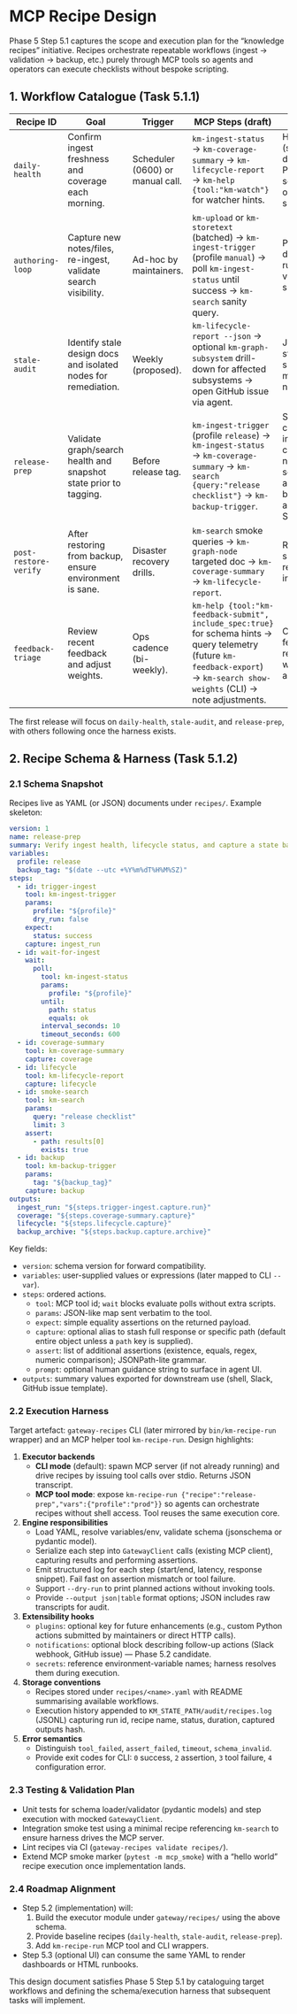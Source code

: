 # MCP Recipe Design

Phase 5 Step 5.1 captures the scope and execution plan for the “knowledge recipes” initiative. Recipes orchestrate repeatable workflows (ingest → validation → backup, etc.) purely through MCP tools so agents and operators can execute checklists without bespoke scripting.

## 1. Workflow Catalogue (Task 5.1.1)

| Recipe ID | Goal | Trigger | MCP Steps (draft) | Outputs |
|-----------|------|---------|-------------------|---------|
| `daily-health` | Confirm ingest freshness and coverage each morning. | Scheduler (0600) or manual call. | `km-ingest-status` → `km-coverage-summary` → `km-lifecycle-report` → `km-help {tool:"km-watch"}` for watcher hints. | Health JSON (status, deltas), Prometheus scrape hints, optional Slack summary. |
| `authoring-loop` | Capture new notes/files, re-ingest, validate search visibility. | Ad-hoc by maintainers. | `km-upload` or `km-storetext` (batched) → `km-ingest-trigger` (profile `manual`) → poll `km-ingest-status` until success → `km-search` sanity query. | Paths of new docs, ingest run id, verification snippet. |
| `stale-audit` | Identify stale design docs and isolated nodes for remediation. | Weekly (proposed). | `km-lifecycle-report --json` → optional `km-graph-subsystem` drill-down for affected subsystems → open GitHub issue via agent. | JSON list of stale docs, subsystems missing tests, next actions. |
| `release-prep` | Validate graph/search health and snapshot state prior to tagging. | Before release tag. | `km-ingest-trigger` (profile `release`) → `km-ingest-status` → `km-coverage-summary` → `km-search {query:"release checklist"}` → `km-backup-trigger`. | Structured checklist: ingest status, coverage numbers, search assurances, backup archive path, SHA list. |
| `post-restore-verify` | After restoring from backup, ensure environment is sane. | Disaster recovery drills. | `km-search` smoke queries → `km-graph-node` targeted doc → `km-coverage-summary` → `km-lifecycle-report`. | Report summarising restored data integrity. |
| `feedback-triage` | Review recent feedback and adjust weights. | Ops cadence (bi-weekly). | `km-help {tool:"km-feedback-submit", include_spec:true}` for schema hints → query telemetry (future `km-feedback-export`) → `km-search show-weights` (CLI) → note adjustments. | CSV/JSON of feedback, recommended weight adjustments. |

The first release will focus on `daily-health`, `stale-audit`, and `release-prep`, with others following once the harness exists.

## 2. Recipe Schema & Harness (Task 5.1.2)

### 2.1 Schema Snapshot

Recipes live as YAML (or JSON) documents under `recipes/`. Example skeleton:

```yaml
version: 1
name: release-prep
summary: Verify ingest health, lifecycle status, and capture a state backup.
variables:
  profile: release
  backup_tag: "$(date --utc +%Y%m%dT%H%M%SZ)"
steps:
  - id: trigger-ingest
    tool: km-ingest-trigger
    params:
      profile: "${profile}"
      dry_run: false
    expect:
      status: success
    capture: ingest_run
  - id: wait-for-ingest
    wait:
      poll:
        tool: km-ingest-status
        params:
          profile: "${profile}"
        until:
          path: status
          equals: ok
        interval_seconds: 10
        timeout_seconds: 600
  - id: coverage-summary
    tool: km-coverage-summary
    capture: coverage
  - id: lifecycle
    tool: km-lifecycle-report
    capture: lifecycle
  - id: smoke-search
    tool: km-search
    params:
      query: "release checklist"
      limit: 3
    assert:
      - path: results[0]
        exists: true
  - id: backup
    tool: km-backup-trigger
    params:
      tag: "${backup_tag}"
    capture: backup
outputs:
  ingest_run: "${steps.trigger-ingest.capture.run}"
  coverage: "${steps.coverage-summary.capture}"
  lifecycle: "${steps.lifecycle.capture}"
  backup_archive: "${steps.backup.capture.archive}"
```

Key fields:

- `version`: schema version for forward compatibility.
- `variables`: user-supplied values or expressions (later mapped to CLI `--var`).
- `steps`: ordered actions.
  - `tool`: MCP tool id; `wait` blocks evaluate polls without extra scripts.
  - `params`: JSON-like map sent verbatim to the tool.
  - `expect`: simple equality assertions on the returned payload.
  - `capture`: optional alias to stash full response or specific path (default entire object unless a `path` key is supplied).
  - `assert`: list of additional assertions (existence, equals, regex, numeric comparison); JSONPath-lite grammar.
  - `prompt`: optional human guidance string to surface in agent UI.
- `outputs`: summary values exported for downstream use (shell, Slack, GitHub issue template).

### 2.2 Execution Harness

Target artefact: `gateway-recipes` CLI (later mirrored by `bin/km-recipe-run` wrapper) and an MCP helper tool `km-recipe-run`. Design highlights:

1. **Executor backends**
   - **CLI mode** (default): spawn MCP server (if not already running) and drive recipes by issuing tool calls over stdio. Returns JSON transcript.
   - **MCP tool mode**: expose `km-recipe-run {"recipe":"release-prep","vars":{"profile":"prod"}}` so agents can orchestrate recipes without shell access. Tool reuses the same execution core.
2. **Engine responsibilities**
   - Load YAML, resolve variables/env, validate schema (jsonschema or pydantic model).
   - Serialize each step into `GatewayClient` calls (existing MCP client), capturing results and performing assertions.
   - Emit structured log for each step (start/end, latency, response snippet). Fail fast on assertion mismatch or tool failure.
   - Support `--dry-run` to print planned actions without invoking tools.
   - Provide `--output json|table` format options; JSON includes raw transcripts for audit.
3. **Extensibility hooks**
   - `plugins`: optional key for future enhancements (e.g., custom Python actions submitted by maintainers or direct HTTP calls).
   - `notifications`: optional block describing follow-up actions (Slack webhook, GitHub issue) — Phase 5.2 candidate.
   - `secrets`: reference environment-variable names; harness resolves them during execution.
4. **Storage conventions**
   - Recipes stored under `recipes/<name>.yaml` with README summarising available workflows.
   - Execution history appended to `KM_STATE_PATH/audit/recipes.log` (JSONL) capturing run id, recipe name, status, duration, captured outputs hash.
5. **Error semantics**
   - Distinguish `tool_failed`, `assert_failed`, `timeout`, `schema_invalid`.
   - Provide exit codes for CLI: `0` success, `2` assertion, `3` tool failure, `4` configuration error.

### 2.3 Testing & Validation Plan

- Unit tests for schema loader/validator (pydantic models) and step execution with mocked `GatewayClient`.
- Integration smoke test using a minimal recipe referencing `km-search` to ensure harness drives the MCP server.
- Lint recipes via CI (`gateway-recipes validate recipes/`).
- Extend MCP smoke marker (`pytest -m mcp_smoke`) with a “hello world” recipe execution once implementation lands.

### 2.4 Roadmap Alignment

- Step 5.2 (implementation) will:
  1. Build the executor module under `gateway/recipes/` using the above schema.
  2. Provide baseline recipes (`daily-health`, `stale-audit`, `release-prep`).
  3. Add `km-recipe-run` MCP tool and CLI wrappers.
- Step 5.3 (optional UI) can consume the same YAML to render dashboards or HTML runbooks.

This design document satisfies Phase 5 Step 5.1 by cataloguing target workflows and defining the schema/execution harness that subsequent tasks will implement.
